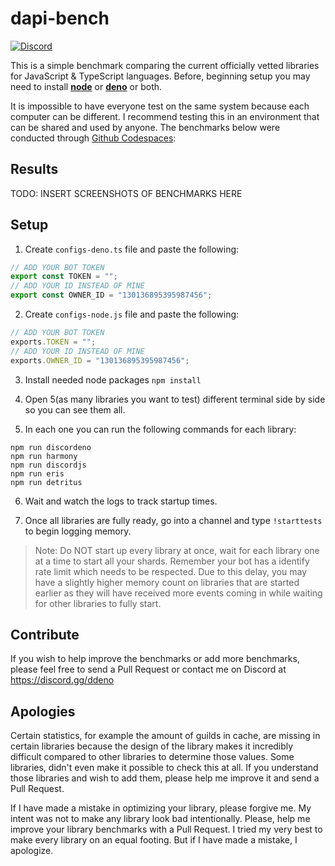 # dapi-bench

[![Discord](https://img.shields.io/discord/785384884197392384?color=7289da&logo=discord&logoColor=dark)](https://discord.com/invite/5vBgXk3UcZ)

This is a simple benchmark comparing the current officially vetted libraries for JavaScript & TypeScript languages. Before, beginning setup you may need to install [**node**](https://nodejs.org/en/) or [**deno**](https://deno.land/#installation) or both.

It is impossible to have everyone test on the same system because each computer can be different. I recommend testing this in an environment that can be shared and used by anyone. The benchmarks below were conducted through [Github Codespaces](https://github.com/features/codespaces):

## Results

TODO: INSERT SCREENSHOTS OF BENCHMARKS HERE

## Setup

1. Create `configs-deno.ts` file and paste the following:

```ts
// ADD YOUR BOT TOKEN
export const TOKEN = "";
// ADD YOUR ID INSTEAD OF MINE
export const OWNER_ID = "130136895395987456";
```

2. Create `configs-node.js` file and paste the following:

```js
// ADD YOUR BOT TOKEN
exports.TOKEN = "";
// ADD YOUR ID INSTEAD OF MINE
exports.OWNER_ID = "130136895395987456";
```

3. Install needed node packages `npm install`

4. Open 5(as many libraries you want to test) different terminal side by side so you can see them all.

5. In each one you can run the following commands for each library:

```shell
npm run discordeno
npm run harmony
npm run discordjs
npm run eris
npm run detritus
```

6. Wait and watch the logs to track startup times.

7. Once all libraries are fully ready, go into a channel and type `!starttests` to begin logging memory.

> Note: Do NOT start up every library at once, wait for each library one at a time to start all your shards. Remember your bot has a identify rate limit which needs to be respected. Due to this delay, you may have a slightly higher memory count on libraries that are started earlier as they will have received more events coming in while waiting for other libraries to fully start.

## Contribute

If you wish to help improve the benchmarks or add more benchmarks, please feel free to send a Pull Request or contact me on Discord at https://discord.gg/ddeno

## Apologies

Certain statistics, for example the amount of guilds in cache, are missing in certain libraries because the design of the library makes it incredibly difficult compared to other libraries to determine those values. Some libraries, didn't even make it possible to check this at all. If you understand those libraries and wish to add them, please help me improve it and send a Pull Request.

If I have made a mistake in optimizing your library, please forgive me. My intent was not to make any library look bad intentionally. Please, help me improve your library benchmarks with a Pull Request. I tried my very best to make every library on an equal footing. But if I have made a mistake, I apologize.
